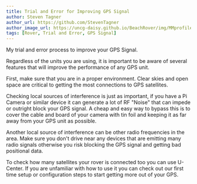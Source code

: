 ```yaml
---
title: Trial and Error for Improving GPS Signal
author: Steven Tagner
author_url: https://github.com/StevenTagner
author_image_url: https://uncg-daisy.github.io/BeachRover/img/MMprofilePicture.jpg
tags: [Rover, Trial and Error, GPS Signal]
---
```


My trial and error process to improve your GPS Signal.

<!--truncate-->

Regardless of the units you are using, it is important to be aware of several features that
will improve the performance of any GPS unit.

First, make sure that you are in a proper environment. Clear skies and open space are critical
to getting the most connections to GPS satellites.

Checking local sources of interference is just as important, if you have a Pi Camera or similar
device it can generate a lot of RF "Noise" that can impede or outright block your GPS signal. A cheap
and easy way to bypass this is to cover the cable and board of your camera with tin foil and keeping it
as far away from your GPS unit as possible.

Another local source of interference can be other radio frequencies in the area. Make sure you don't drive
near any devices that are emitting many radio signals otherwise you risk blocking the GPS signal and getting
bad positional data.

To check how many satellites your rover is connected too you can use U-Center. If you are unfamiliar with how
to use it you can check out our first time setup or configuration steps to start getting more out of your GPS.
